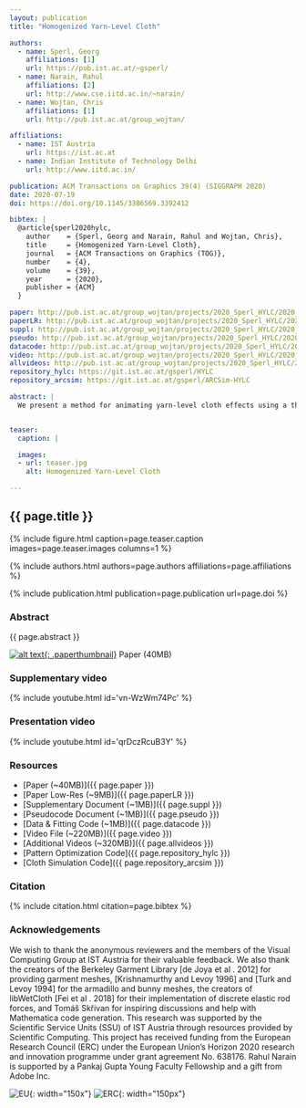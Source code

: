 ```yaml
---
layout: publication
title: "Homogenized Yarn-Level Cloth"

authors:
  - name: Sperl, Georg
    affiliations: [1]
    url: https://pub.ist.ac.at/~gsperl/
  - name: Narain, Rahul
    affiliations: [2]
    url: http://www.cse.iitd.ac.in/~narain/
  - name: Wojtan, Chris
    affiliations: [1]
    url: http://pub.ist.ac.at/group_wojtan/

affiliations:
  - name: IST Austria
    url: https://ist.ac.at
  - name: Indian Institute of Technology Delhi
    url: http://www.iitd.ac.in/

publication: ACM Transactions on Graphics 39(4) (SIGGRAPH 2020)
date: 2020-07-19
doi: https://doi.org/10.1145/3386569.3392412

bibtex: |
  @article{sperl2020hylc,
    author    = {Sperl, Georg and Narain, Rahul and Wojtan, Chris},
    title     = {Homogenized Yarn-Level Cloth},
    journal   = {ACM Transactions on Graphics (TOG)},
    number    = {4},
    volume    = {39},
    year      = {2020},
    publisher = {ACM}
  }

paper: http://pub.ist.ac.at/group_wojtan/projects/2020_Sperl_HYLC/2020_HYLC_paper.pdf
paperLR: http://pub.ist.ac.at/group_wojtan/projects/2020_Sperl_HYLC/2020_HYLC_paper_lowres.pdf
suppl: http://pub.ist.ac.at/group_wojtan/projects/2020_Sperl_HYLC/2020_HYLC_supplementary.pdf
pseudo: http://pub.ist.ac.at/group_wojtan/projects/2020_Sperl_HYLC/2020_HYLC_pseudocode.pdf
datacode: http://pub.ist.ac.at/group_wojtan/projects/2020_Sperl_HYLC/2020_HYLC_data_code.zip
video: http://pub.ist.ac.at/group_wojtan/projects/2020_Sperl_HYLC/2020_HYLC_video.mp4
allvideos: http://pub.ist.ac.at/group_wojtan/projects/2020_Sperl_HYLC/2020_HYLC_allvideos.zip
repository_hylc: https://git.ist.ac.at/gsperl/HYLC
repository_arcsim: https://git.ist.ac.at/gsperl/ARCSim-HYLC

abstract: |
  We present a method for animating yarn-level cloth effects using a thin-shell solver. We accomplish this through numerical homogenization: we first use a large number of yarn-level simulations to build a model of the potential energy density of the cloth, and then use this energy density function to compute forces in a thin shell simulator. We model several yarn-based materials, including both woven and knitted fabrics. Our model faithfully reproduces expected effects like the stiffness of woven fabrics, and the highly deformable nature and anisotropy of knitted fabrics. Our approach does not require any real-world experiments nor measurements; because the method is based entirely on simulations, it can generate entirely new material models quickly, without the need for testing apparatuses or human intervention. We provide data-driven models of several woven and knitted fabrics, which can be used for efficient simulation with an off-the-shelf cloth solver.


teaser:
  caption: |

  images:
  - url: teaser.jpg
    alt: Homogenized Yarn-Level Cloth

---
```


## {{ page.title }}

{% include figure.html caption=page.teaser.caption images=page.teaser.images columns=1 %}

{% include authors.html authors=page.authors affiliations=page.affiliations %}

{% include publication.html publication=page.publication url=page.doi %}

### Abstract

{{ page.abstract }}

[![alt text](thumb_paper.jpg "Paper"){: .paperthumbnail}]({{page.paper}}) Paper (40MB) 

<!-- 
Paper (40MB)             |  Supplementary |       Pseudo-Code
:-------------------------|:-------------------------|:-------------------------
[![alt text](thumb_paper.jpg "Paper"){: width="250px"}]({{page.paper}})  |  [![alt text](thumb_suppl.jpg "Supplementary"){: width="250px"}]({{page.suppl}})|  [![alt text](thumb_suppl.jpg "Pseudocode"){: width="250px"}]({{page.pseudo}})
-->

### Supplementary video

{% include youtube.html id='vn-WzWm74Pc' %}

### Presentation video

{% include youtube.html id='qrDczRcuB3Y' %}

### Resources

* [Paper (~40MB)]({{ page.paper }})
* [Paper Low-Res (~9MB)]({{ page.paperLR }})
* [Supplementary Document (~1MB)]({{ page.suppl }})
* [Pseudocode Document (~1MB)]({{ page.pseudo }})
* [Data & Fitting Code (~1MB)]({{ page.datacode }})
* [Video File (~220MB)]({{ page.video }})
* [Additional Videos (~320MB)]({{ page.allvideos }})
* [Pattern Optimization Code]({{ page.repository_hylc }})
* [Cloth Simulation Code]({{ page.repository_arcsim }})

### Citation

{% include citation.html citation=page.bibtex %}

### Acknowledgements

We wish to thank the anonymous reviewers and the members of the Visual Computing Group at IST Austria for their valuable feedback. We also thank the creators of the Berkeley Garment Library [de Joya et al . 2012] for providing garment meshes, [Krishnamurthy and Levoy 1996] and [Turk and Levoy 1994] for the armadillo and bunny meshes,
the creators of libWetCloth [Fei et al . 2018] for their implementation of discrete elastic rod forces, and Tomáš Skřivan for inspiring discussions and help with Mathematica code generation.
This research was supported by the Scientific Service Units (SSU) of IST Austria through resources provided by Scientific Computing. This project has received funding from the European Research Council (ERC) under the European Union’s Horizon 2020 research and innovation programme under grant agreement No. 638176. Rahul Narain is supported by a Pankaj Gupta Young Faculty Fellowship and a gift from Adobe Inc.

![EU](flag_yellow_low.jpg){: width="150x"}
![ERC](LOGO-ERC.jpg){: width="150px"}
